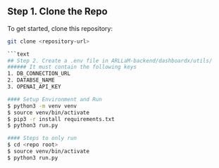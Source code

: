 ## Step 1. Clone the Repo
To get started, clone this repository:

```bash
git clone <repository-url>

```text
## Step 2. Create a .env file in ARLLaM-backend/dashboardx/utils/ 
###### It must contain the following keys
1. DB_CONNECTION_URL
2. DATABSE_NAME
3. OPENAI_API_KEY

#### Setup Environment and Run
$ python3 -m venv venv
$ source venv/bin/activate
$ pip3 -r install requirements.txt
$ python3 run.py

#### Steps to only run
$ cd <repo root>
$ source venv/bin/activate
$ python3 run.py
